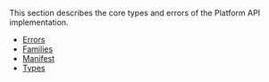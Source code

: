 This section describes the core types and errors of the Platform API implementation.

- [Errors](./errors.md)
- [Families](./families.md)
- [Manifest](./manifest.md)
- [Types](./types.md)
